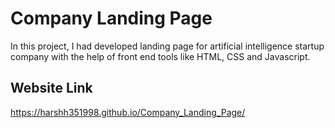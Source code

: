 # Company Landing Page

In this project, I had developed landing page for artificial intelligence startup company with the help of front end tools like HTML, CSS and Javascript.

## Website Link
https://harshh351998.github.io/Company_Landing_Page/
